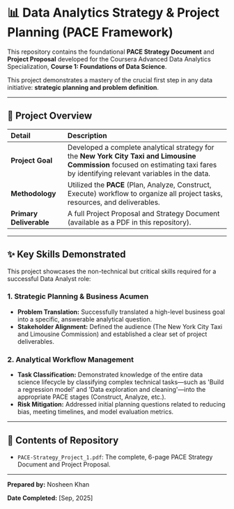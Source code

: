 # 📊 Data Analytics Strategy & Project Planning (PACE Framework)

This repository contains the foundational **PACE Strategy Document** and **Project Proposal** developed for the Coursera Advanced Data Analytics Specialization, **Course 1: Foundations of Data Science**.

This project demonstrates a mastery of the crucial first step in any data initiative: **strategic planning and problem definition**.

---

## 🎯 Project Overview

| Detail | Description |
| :--- | :--- |
| **Project Goal** | Developed a complete analytical strategy for the **New York City Taxi and Limousine Commission** focused on estimating taxi fares by identifying relevant variables in the data. |
| **Methodology** | Utilized the **PACE** (Plan, Analyze, Construct, Execute) workflow to organize all project tasks, resources, and deliverables. |
| **Primary Deliverable** | A full Project Proposal and Strategy Document (available as a PDF in this repository). |

---

## ✨ Key Skills Demonstrated

This project showcases the non-technical but critical skills required for a successful Data Analyst role:

### 1. Strategic Planning & Business Acumen
* **Problem Translation:** Successfully translated a high-level business goal into a specific, answerable analytical question.
* **Stakeholder Alignment:** Defined the audience (The New York City Taxi and Limousine Commission) and established a clear set of project deliverables.

### 2. Analytical Workflow Management
* **Task Classification:** Demonstrated knowledge of the entire data science lifecycle by classifying complex technical tasks—such as 'Build a regression model' and 'Data exploration and cleaning'—into the appropriate PACE stages (Construct, Analyze, etc.).
* **Risk Mitigation:** Addressed initial planning questions related to reducing bias, meeting timelines, and model evaluation metrics.

---

## 📄 Contents of Repository

* `PACE-Strategy_Project_1.pdf`: The complete, 6-page PACE Strategy Document and Project Proposal.

***

**Prepared by:** Nosheen Khan 

**Date Completed:** [Sep, 2025]
